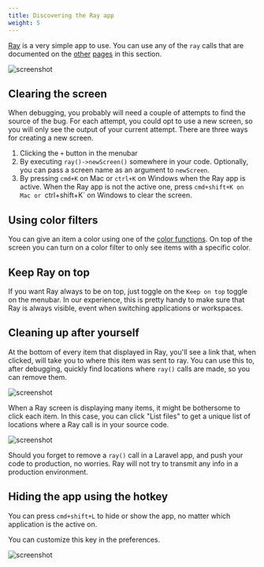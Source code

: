 ```yaml
---
title: Discovering the Ray app
weight: 5
---
```


[Ray](https://myray.app) is a very simple app to use. You can use any of the `ray` calls that are documented on the [other](/docs/ray/v1/usage/in-a-framework-agnostic-project) [pages](/docs/ray/v1/usage/in-laravel) in this section.

![screenshot](/docs/ray/v1/images/empty.jpg)

## Clearing the screen

When debugging, you probably will need a couple of attempts to find the source of the bug. For each attempt, you could opt to use a new screen, so you will only see the output of your current attempt. There are three ways for creating a new screen.

1. Clicking the `+` button in the menubar
2. By executing `ray()->newScreen()` somewhere in your code. Optionally, you can pass a screen name as an argument to `newScreen`.
3. By pressing `cmd+K` on Mac or `ctrl+K` on Windows when the Ray app is active.  When the Ray app is not the active one, press `cmd+shift+K on Mac or `ctrl+shift+K` on Windows to clear the screen.

## Using color filters

You can give an item a color using one of the [color functions](/docs/ray/v1/usage/in-a-framework-agnostic-project#using-colors). On top of the screen you can turn on a color filter to only see items with a specific color.

## Keep Ray on top

If you want Ray always to be on top, just toggle on the `Keep on top` toggle on the menubar. In our experience, this is pretty handy to make sure that Ray is always visible, event when switching applications or workspaces.

## Cleaning up after yourself

At the bottom of every item that displayed in Ray, you'll see a link that, when clicked, will take you to where this item was sent to ray. You can use this to, after debugging, quickly find locations where `ray()` calls are made, so you can remove them.

![screenshot](/docs/ray/v1/images/clean.jpg)

When a Ray screen is displaying many items, it might be bothersome to click each item. In this case, you can click "List files" to get a unique list of locations where a Ray call is in your source code.

![screenshot](/docs/ray/v1/images/list-files.jpg)

Should you forget to remove a `ray()` call in a Laravel app, and push your code to production, no worries. Ray will not try to transmit any info in a production environment.

## Hiding the app using the hotkey

You can press `cmd+shift+L` to hide or show the app, no matter which application is the active on.

You can customize this key in the preferences.

![screenshot](/docs/ray/v1/images/hotkeys.jpg)
